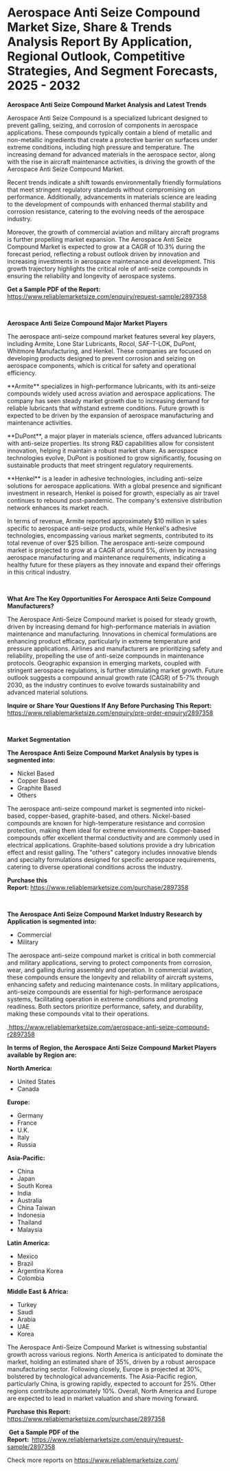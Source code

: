 <p><h1>Aerospace Anti Seize Compound Market Size, Share & Trends Analysis Report By Application, Regional Outlook, Competitive Strategies, And Segment Forecasts, 2025 - 2032</h1></p><p><strong>Aerospace Anti Seize Compound Market Analysis and Latest Trends</strong></p>
<p><p>Aerospace Anti Seize Compound is a specialized lubricant designed to prevent galling, seizing, and corrosion of components in aerospace applications. These compounds typically contain a blend of metallic and non-metallic ingredients that create a protective barrier on surfaces under extreme conditions, including high pressure and temperature. The increasing demand for advanced materials in the aerospace sector, along with the rise in aircraft maintenance activities, is driving the growth of the Aerospace Anti Seize Compound Market. </p><p>Recent trends indicate a shift towards environmentally friendly formulations that meet stringent regulatory standards without compromising on performance. Additionally, advancements in materials science are leading to the development of compounds with enhanced thermal stability and corrosion resistance, catering to the evolving needs of the aerospace industry. </p><p>Moreover, the growth of commercial aviation and military aircraft programs is further propelling market expansion. The Aerospace Anti Seize Compound Market is expected to grow at a CAGR of 10.3% during the forecast period, reflecting a robust outlook driven by innovation and increasing investments in aerospace maintenance and development. This growth trajectory highlights the critical role of anti-seize compounds in ensuring the reliability and longevity of aerospace systems.</p></p>
<p><strong>Get a Sample PDF of the Report:&nbsp;</strong> <a href="https://www.reliablemarketsize.com/enquiry/request-sample/2897358?utm_campaign=2778&utm_medium=2&utm_source=Github&utm_content=ia&utm_term=15032025&utm_id=aerospace-anti-seize-compound">https://www.reliablemarketsize.com/enquiry/request-sample/2897358</a></p>
<p>&nbsp;</p>
<p><strong>Aerospace Anti Seize Compound Major Market Players</strong></p>
<p><p>The aerospace anti-seize compound market features several key players, including Armite, Lone Star Lubricants, Rocol, SAF-T-LOK, DuPont, Whitmore Manufacturing, and Henkel. These companies are focused on developing products designed to prevent corrosion and seizing on aerospace components, which is critical for safety and operational efficiency.</p><p>**Armite** specializes in high-performance lubricants, with its anti-seize compounds widely used across aviation and aerospace applications. The company has seen steady market growth due to increasing demand for reliable lubricants that withstand extreme conditions. Future growth is expected to be driven by the expansion of aerospace manufacturing and maintenance activities.</p><p>**DuPont**, a major player in materials science, offers advanced lubricants with anti-seize properties. Its strong R&D capabilities allow for consistent innovation, helping it maintain a robust market share. As aerospace technologies evolve, DuPont is positioned to grow significantly, focusing on sustainable products that meet stringent regulatory requirements.</p><p>**Henkel** is a leader in adhesive technologies, including anti-seize solutions for aerospace applications. With a global presence and significant investment in research, Henkel is poised for growth, especially as air travel continues to rebound post-pandemic. The company's extensive distribution network enhances its market reach.</p><p>In terms of revenue, Armite reported approximately $10 million in sales specific to aerospace anti-seize products, while Henkel's adhesive technologies, encompassing various market segments, contributed to its total revenue of over $25 billion. The aerospace anti-seize compound market is projected to grow at a CAGR of around 5%, driven by increasing aerospace manufacturing and maintenance requirements, indicating a healthy future for these players as they innovate and expand their offerings in this critical industry.</p></p>
<p>&nbsp;</p>
<p><strong>What Are The Key Opportunities For Aerospace Anti Seize Compound Manufacturers?</strong></p>
<p><p>The Aerospace Anti-Seize Compound market is poised for steady growth, driven by increasing demand for high-performance materials in aviation maintenance and manufacturing. Innovations in chemical formulations are enhancing product efficacy, particularly in extreme temperature and pressure applications. Airlines and manufacturers are prioritizing safety and reliability, propelling the use of anti-seize compounds in maintenance protocols. Geographic expansion in emerging markets, coupled with stringent aerospace regulations, is further stimulating market growth. Future outlook suggests a compound annual growth rate (CAGR) of 5-7% through 2030, as the industry continues to evolve towards sustainability and advanced material solutions.</p></p>
<p><strong>Inquire or Share Your Questions If Any Before Purchasing This Report:</strong> <a href="https://www.reliablemarketsize.com/enquiry/pre-order-enquiry/2897358?utm_campaign=2778&utm_medium=2&utm_source=Github&utm_content=ia&utm_term=15032025&utm_id=aerospace-anti-seize-compound">https://www.reliablemarketsize.com/enquiry/pre-order-enquiry/2897358</a></p>
<p>&nbsp;</p>
<p><strong>Market Segmentation</strong></p>
<p><strong>The Aerospace Anti Seize Compound Market Analysis by types is segmented into:</strong></p>
<p><ul><li>Nickel Based</li><li>Copper Based</li><li>Graphite Based</li><li>Others</li></ul></p>
<p><p>The aerospace anti-seize compound market is segmented into nickel-based, copper-based, graphite-based, and others. Nickel-based compounds are known for high-temperature resistance and corrosion protection, making them ideal for extreme environments. Copper-based compounds offer excellent thermal conductivity and are commonly used in electrical applications. Graphite-based solutions provide a dry lubrication effect and resist galling. The "others" category includes innovative blends and specialty formulations designed for specific aerospace requirements, catering to diverse operational conditions across the industry.</p></p>
<p><strong>Purchase this Report:&nbsp;</strong><a href="https://www.reliablemarketsize.com/purchase/2897358?utm_campaign=2778&utm_medium=2&utm_source=Github&utm_content=ia&utm_term=15032025&utm_id=aerospace-anti-seize-compound">https://www.reliablemarketsize.com/purchase/2897358</a></p>
<p>&nbsp;</p>
<p><strong>The Aerospace Anti Seize Compound Market Industry Research by Application is segmented into:</strong></p>
<p><ul><li>Commercial</li><li>Military</li></ul></p>
<p><p>The aerospace anti-seize compound market is critical in both commercial and military applications, serving to protect components from corrosion, wear, and galling during assembly and operation. In commercial aviation, these compounds ensure the longevity and reliability of aircraft systems, enhancing safety and reducing maintenance costs. In military applications, anti-seize compounds are essential for high-performance aerospace systems, facilitating operation in extreme conditions and promoting readiness. Both sectors prioritize performance, safety, and durability, making these compounds vital to their operations.</p></p>
<p><a href="https://www.reliablemarketsize.com/aerospace-anti-seize-compound-r2897358?utm_campaign=2778&utm_medium=2&utm_source=Github&utm_content=ia&utm_term=15032025&utm_id=aerospace-anti-seize-compound">&nbsp;https://www.reliablemarketsize.com/aerospace-anti-seize-compound-r2897358</a></p>
<p><strong>In terms of Region, the Aerospace Anti Seize Compound Market Players available by Region are:</strong></p>
<p>
    <p> <strong> North America: </strong>
        <ul>
            <li>United States</li>
            <li>Canada</li>
        </ul>
        </p> 
    <p> <strong> Europe: </strong>
        <ul>
            <li>Germany</li>
            <li>France</li>
            <li>U.K.</li>
            <li>Italy</li>
            <li>Russia</li>
        </ul>
        </p> 
    <p> <strong> Asia-Pacific: </strong>
        <ul>
            <li>China</li>
            <li>Japan</li>
            <li>South Korea</li>
            <li>India</li>
            <li>Australia</li>
            <li>China Taiwan</li>
            <li>Indonesia</li>
            <li>Thailand</li>
            <li>Malaysia</li>
        </ul>
        </p> 
    <p> <strong> Latin America: </strong>
        <ul>
            <li>Mexico</li>
            <li>Brazil</li>
            <li>Argentina Korea</li>
            <li>Colombia</li>
        </ul>
        </p> 
    <p> <strong> Middle East & Africa: </strong>
        <ul>
            <li>Turkey</li>
            <li>Saudi</li>
            <li>Arabia</li>
            <li>UAE</li>
            <li>Korea</li>
        </ul>
    </p>
    </p>
<p><p>The Aerospace Anti-Seize Compound Market is witnessing substantial growth across various regions. North America is anticipated to dominate the market, holding an estimated share of 35%, driven by a robust aerospace manufacturing sector. Following closely, Europe is projected at 30%, bolstered by technological advancements. The Asia-Pacific region, particularly China, is growing rapidly, expected to account for 25%. Other regions contribute approximately 10%. Overall, North America and Europe are expected to lead in market valuation and share moving forward.</p></p>
<p><strong>Purchase this Report: </strong><a href="https://www.reliablemarketsize.com/purchase/2897358?utm_campaign=2778&utm_medium=2&utm_source=Github&utm_content=ia&utm_term=15032025&utm_id=aerospace-anti-seize-compound">https://www.reliablemarketsize.com/purchase/2897358</a></p>
<p>&nbsp;<strong>Get a Sample PDF of the Report:&nbsp;&nbsp;</strong><a href="https://www.reliablemarketsize.com/enquiry/request-sample/2897358?utm_campaign=2778&utm_medium=2&utm_source=Github&utm_content=ia&utm_term=15032025&utm_id=aerospace-anti-seize-compound">https://www.reliablemarketsize.com/enquiry/request-sample/2897358</a></p>
<p><strong></strong></p>
<p>Check more reports on <a href="https://www.reliablemarketsize.com/?utm_campaign=2778&utm_medium=2&utm_source=Github&utm_content=ia&utm_term=15032025&utm_id=aerospace-anti-seize-compound">https://www.reliablemarketsize.com/</a></p>